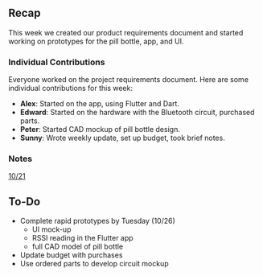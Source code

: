 ## Recap
This week we created our product requirements document and started working on prototypes for the pill bottle, app, and UI.

### Individual Contributions
Everyone worked on the project requirements document. Here are some individual contributions for this week:

- **Alex**: Started on the app, using Flutter and Dart.
- **Edward**: Started on the hardware with the Bluetooth circuit, purchased parts.
- **Peter**: Started CAD mockup of pill bottle design.
- **Sunny**: Wrote weekly update, set up budget, took brief notes.

### Notes
[10/21](../notes/475notes_1021.txt)

## To-Do
- Complete rapid prototypes by Tuesday (10/26)
    - UI mock-up 
    - RSSI reading in the Flutter app
    - full CAD model of pill bottle
- Update budget with purchases
- Use ordered parts to develop circuit mockup